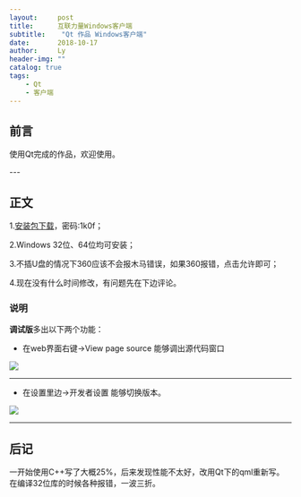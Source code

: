 ```yaml
---
layout:     post
title:      互联力量Windows客户端
subtitle:    "Qt 作品 Windows客户端"
date:       2018-10-17
author:     Ly
header-img: ""
catalog: true
tags:
    - Qt
    - 客户端
---
```


## 前言

使用Qt完成的作品，欢迎使用。

<p id = "build"></p>
---

## 正文

1.<a href="https://www.lanzous.com/b409320/" target="_blank">安装包下载</a>，密码:1k0f；

2.Windows 32位、64位均可安装；

3.不插U盘的情况下360应该不会报木马错误，如果360报错，点击允许即可；

4.现在没有什么时间修改，有问题先在下边评论。

### 说明
**调试版**多出以下两个功能：
* 在web界面右键->View page source 能够调出源代码窗口

![](https://ws2.sinaimg.cn/large/006tNbRwgy1fwc4enxfvhj30s80jujz8.jpg)

---

* 在设置里边->开发者设置 能够切换版本。

![](https://ws4.sinaimg.cn/large/006tNbRwgy1fwc4dx0e24j30s80juaal.jpg)

---

## 后记

一开始使用C++写了大概25%，后来发现性能不太好，改用Qt下的qml重新写。在编译32位库的时候各种报错，一波三折。

[1]:	https://www.lanzous.com/b409320/
